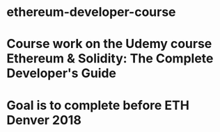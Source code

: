 # ethereum-developer-course
# Course work on the Udemy course Ethereum & Solidity: The Complete Developer's Guide
# Goal is to complete before ETH Denver 2018

